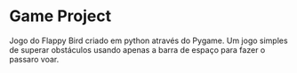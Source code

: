 # Game Project
 Jogo do Flappy Bird criado em python através do Pygame.
 Um jogo simples de superar obstáculos usando apenas a barra de espaço para fazer o passaro voar.
